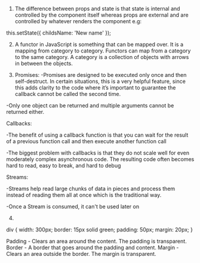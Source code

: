 1. The difference between props and state is that state is internal and controlled by the component itself whereas props are external and are controlled by whatever renders the component e.g:

<MyChild name={this.state.childsName} />
this.setState({ childsName: 'New name' });

2. A functor in JavaScript is something that can be mapped over. It is a mapping from category to category. Functors can map from a category to the same category. A category is a collection of objects with arrows in between the objects.

3. Promises:
   -Promises are designed to be executed only once and then self-destruct. In certain situations, this is a very helpful feature, since this adds clarity to the code where it’s important to guarantee the callback cannot be called the second time.

-Only one object can be returned and multiple arguments cannot be returned either.

Callbacks:

-The benefit of using a callback function is that you can wait for the result of a previous function call and then execute another function call

-The biggest problem with callbacks is that they do not scale well for even moderately complex asynchronous code. The resulting code often becomes hard to read, easy to break, and hard to debug

Streams:

-Streams help read large chunks of data in pieces and process them instead of reading them all at once which is the traditional way.

-Once a Stream is consumed, it can't be used later on

4.

div {
width: 300px;
border: 15px solid green;
padding: 50px;
margin: 20px;
}

Padding - Clears an area around the content. The padding is transparent.
Border - A border that goes around the padding and content.
Margin - Clears an area outside the border. The margin is transparent.
